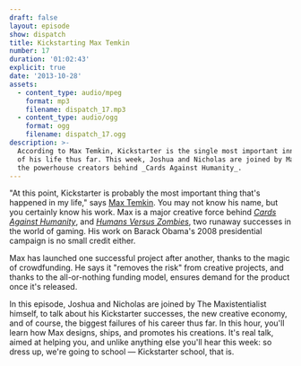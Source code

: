 ```yaml
---
draft: false
layout: episode
show: dispatch
title: Kickstarting Max Temkin
number: 17
duration: '01:02:43'
explicit: true
date: '2013-10-28'
assets:
  - content_type: audio/mpeg
    format: mp3
    filename: dispatch_17.mp3
  - content_type: audio/ogg
    format: ogg
    filename: dispatch_17.ogg
description: >-
  According to Max Temkin, Kickstarter is the single most important innovation
  of his life thus far. This week, Joshua and Nicholas are joined by Max, one of
  the powerhouse creators behind _Cards Against Humanity_.
---
```

"At this point, Kickstarter is probably the most important thing that's happened in my life," says [Max Temkin](http://maxistentialism.com). You may not know his name, but you certainly know his work. Max is a major creative force behind [_Cards Against Humanity_](http://cardsagainsthumanity.com), and [_Humans Versus Zombies_](http://humansvszombies.org), two runaway successes in the world of gaming. His work on Barack Obama's 2008 presidential campaign is no small credit either.

Max has launched one successful project after another, thanks to the magic of crowdfunding. He says it "removes the risk" from creative projects, and thanks to the all-or-nothing funding model, ensures demand for the product once it's released.

In this episode, Joshua and Nicholas are joined by The Maxistentialist himself, to talk about his Kickstarter successes, the new creative economy, and of course, the biggest failures of his career thus far. In this hour, you'll learn how Max designs, ships, and promotes his creations. It's real talk, aimed at helping you, and unlike anything else you'll hear this week: so dress up, we're going to school &mdash; Kickstarter school, that is.